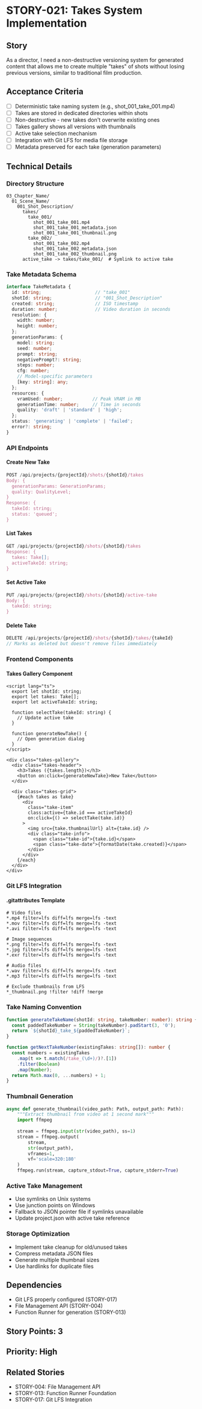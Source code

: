 # STORY-021: Takes System Implementation

## Story
As a director, I need a non-destructive versioning system for generated content that allows me to create multiple "takes" of shots without losing previous versions, similar to traditional film production.

## Acceptance Criteria
- [ ] Deterministic take naming system (e.g., shot_001_take_001.mp4)
- [ ] Takes are stored in dedicated directories within shots
- [ ] Non-destructive - new takes don't overwrite existing ones
- [ ] Takes gallery shows all versions with thumbnails
- [ ] Active take selection mechanism
- [ ] Integration with Git LFS for media file storage
- [ ] Metadata preserved for each take (generation parameters)

## Technical Details

### Directory Structure

```
03_Chapter_Name/
  01_Scene_Name/
    001_Shot_Description/
      takes/
        take_001/
          shot_001_take_001.mp4
          shot_001_take_001_metadata.json
          shot_001_take_001_thumbnail.png
        take_002/
          shot_001_take_002.mp4
          shot_001_take_002_metadata.json
          shot_001_take_002_thumbnail.png
      active_take -> takes/take_001/  # Symlink to active take
```

### Take Metadata Schema

```typescript
interface TakeMetadata {
  id: string;                    // "take_001"
  shotId: string;                // "001_Shot_Description"
  created: string;               // ISO timestamp
  duration: number;              // Video duration in seconds
  resolution: {
    width: number;
    height: number;
  };
  generationParams: {
    model: string;
    seed: number;
    prompt: string;
    negativePrompt?: string;
    steps: number;
    cfg: number;
    // Model-specific parameters
    [key: string]: any;
  };
  resources: {
    vramUsed: number;           // Peak VRAM in MB
    generationTime: number;     // Time in seconds
    quality: 'draft' | 'standard' | 'high';
  };
  status: 'generating' | 'complete' | 'failed';
  error?: string;
}
```

### API Endpoints

#### Create New Take
```typescript
POST /api/projects/{projectId}/shots/{shotId}/takes
Body: {
  generationParams: GenerationParams;
  quality: QualityLevel;
}
Response: {
  takeId: string;
  status: 'queued';
}
```

#### List Takes
```typescript
GET /api/projects/{projectId}/shots/{shotId}/takes
Response: {
  takes: Take[];
  activeTakeId: string;
}
```

#### Set Active Take
```typescript
PUT /api/projects/{projectId}/shots/{shotId}/active-take
Body: {
  takeId: string;
}
```

#### Delete Take
```typescript
DELETE /api/projects/{projectId}/shots/{shotId}/takes/{takeId}
// Marks as deleted but doesn't remove files immediately
```

### Frontend Components

#### Takes Gallery Component
```svelte
<script lang="ts">
  export let shotId: string;
  export let takes: Take[];
  export let activeTakeId: string;
  
  function selectTake(takeId: string) {
    // Update active take
  }
  
  function generateNewTake() {
    // Open generation dialog
  }
</script>

<div class="takes-gallery">
  <div class="takes-header">
    <h3>Takes ({takes.length})</h3>
    <button on:click={generateNewTake}>New Take</button>
  </div>
  
  <div class="takes-grid">
    {#each takes as take}
      <div 
        class="take-item"
        class:active={take.id === activeTakeId}
        on:click={() => selectTake(take.id)}
      >
        <img src={take.thumbnailUrl} alt={take.id} />
        <div class="take-info">
          <span class="take-id">{take.id}</span>
          <span class="take-date">{formatDate(take.created)}</span>
        </div>
      </div>
    {/each}
  </div>
</div>
```

### Git LFS Integration

#### .gitattributes Template
```
# Video files
*.mp4 filter=lfs diff=lfs merge=lfs -text
*.mov filter=lfs diff=lfs merge=lfs -text
*.avi filter=lfs diff=lfs merge=lfs -text

# Image sequences
*.png filter=lfs diff=lfs merge=lfs -text
*.jpg filter=lfs diff=lfs merge=lfs -text
*.exr filter=lfs diff=lfs merge=lfs -text

# Audio files
*.wav filter=lfs diff=lfs merge=lfs -text
*.mp3 filter=lfs diff=lfs merge=lfs -text

# Exclude thumbnails from LFS
*_thumbnail.png !filter !diff !merge
```

### Take Naming Convention

```typescript
function generateTakeName(shotId: string, takeNumber: number): string {
  const paddedTakeNumber = String(takeNumber).padStart(3, '0');
  return `${shotId}_take_${paddedTakeNumber}`;
}

function getNextTakeNumber(existingTakes: string[]): number {
  const numbers = existingTakes
    .map(t => t.match(/take_(\d+)/)?.[1])
    .filter(Boolean)
    .map(Number);
  return Math.max(0, ...numbers) + 1;
}
```

### Thumbnail Generation

```python
async def generate_thumbnail(video_path: Path, output_path: Path):
    """Extract thumbnail from video at 1 second mark"""
    import ffmpeg
    
    stream = ffmpeg.input(str(video_path), ss=1)
    stream = ffmpeg.output(
        stream, 
        str(output_path),
        vframes=1,
        vf='scale=320:180'
    )
    ffmpeg.run(stream, capture_stdout=True, capture_stderr=True)
```

### Active Take Management

- Use symlinks on Unix systems
- Use junction points on Windows
- Fallback to JSON pointer file if symlinks unavailable
- Update project.json with active take reference

### Storage Optimization

- Implement take cleanup for old/unused takes
- Compress metadata JSON files
- Generate multiple thumbnail sizes
- Use hardlinks for duplicate files

## Dependencies
- Git LFS properly configured (STORY-017)
- File Management API (STORY-004)
- Function Runner for generation (STORY-013)

## Story Points: 3

## Priority: High

## Related Stories
- STORY-004: File Management API
- STORY-013: Function Runner Foundation
- STORY-017: Git LFS Integration